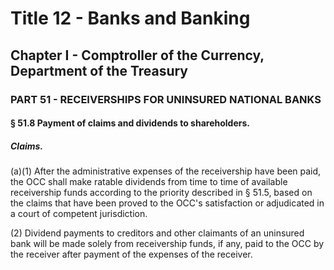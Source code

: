 
# Title 12 - Banks and Banking
## Chapter I - Comptroller of the Currency, Department of the Treasury
### PART 51 - RECEIVERSHIPS FOR UNINSURED NATIONAL BANKS
#### § 51.8 Payment of claims and dividends to shareholders.
##### Claims.

(a)(1) After the administrative expenses of the receivership have been paid, the OCC shall make ratable dividends from time to time of available receivership funds according to the priority described in § 51.5, based on the claims that have been proved to the OCC's satisfaction or adjudicated in a court of competent jurisdiction.

(2) Dividend payments to creditors and other claimants of an uninsured bank will be made solely from receivership funds, if any, paid to the OCC by the receiver after payment of the expenses of the receiver.
